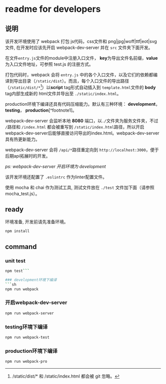 # readme for developers

## 说明

该开发环境使用了 webpack 打包 js代码，css文件和 png|jpg|woff|ttf|eot|svg文件, 在开发时应该先开启 webpack-dev-server 并在 `src` 文件夹下面开发。

在文件`entry.js`文件的module中注册入口文件， **key**为导出文件名前缀，**value**为入口文件地址，可参照 test.js 的注册方式。

打包代码时，webpack 会将 `entry.js` 中的各个入口文件，以及它们的依赖都编译到导出目录（`/static/dist`）。而且，每个入口文件的导出路径（`/static/dist/*`[^footnoot2]）以**script** tag形式自动插入到 `template.html`文件的 **body** tag内部生成新的 html文件并导出至 `./static/index.html`。

production环境下编译还具有代码压缩能力。默认有三种环境： **development**，**testing**， **production**[^footnote1]。

webpack-dev-server 会监听本地 **8080** 端口，以`./`文件夹为服务文件夹，不过 `/`路径和 `/index.html` 都会被重写到 `/static/index.html`路径，所以开启webpack-dev-server后能够直接访问导出的index.html。webpack-dev-server 具有热更新能力。

webpack-dev-server 会将 `/api/*`路径重定向到 `http://localhost:3000`，便于后期api拓展时的开发。

*ps: webpack-dev-server 开启环境为 development*

该开发环境还配置了 `.eslintrc` 作为linter配置文件。

使用 mocha 和 chai 作为测试工具, 测试文件放在  `./test` 文件加下面（请参照 mocha_test.js）。

## ready

环境准备, 开发前请先准备环境。

```sh
npm install
```

## command

### unit test
```sh
npm test```

### development环境下编译
```sh
npm run webpack
```

### 开启webpack-dev-server
```sh
npm run webpack-server
```

### testing环境下编译
```sh
npm run webpack-test
```

### production环境下编译

```sh 
npm run webpack-pro
```


[^footnoot1]: 环境的不同只是 **NODE_ENV** 这个环境变量的值得不同, e.g. NODE_ENV=development
[^footnoot2]: /static/dist/* 和 /static/index.html 都会被 git 忽略。
